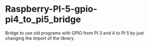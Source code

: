 # Raspberry-PI-5-gpio-pi4_to_pi5_bridge
Bridge to use old programs with GPIO from PI 3 and 4 to PI 5 by just changing the import of the library.
